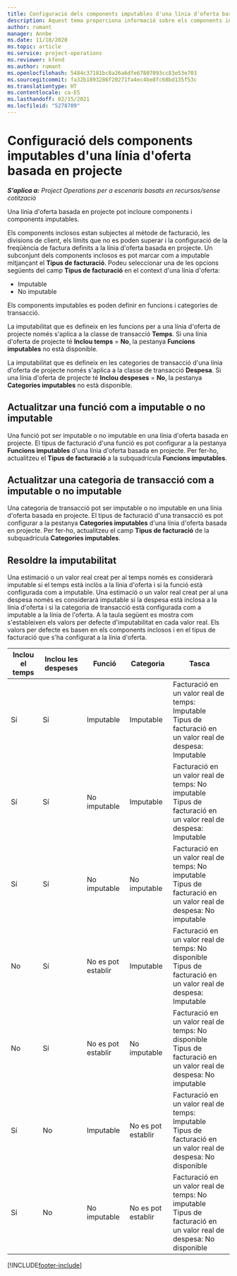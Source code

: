 ```yaml
---
title: Configuració dels components imputables d'una línia d'oferta basada en projecte
description: Aquest tema proporciona informació sobre els components inclosos, els factuables i els que no es poden facturar, a les línies de l'oferta basada en projecte.
author: rumant
manager: Annbe
ms.date: 11/18/2020
ms.topic: article
ms.service: project-operations
ms.reviewer: kfend
ms.author: rumant
ms.openlocfilehash: 5484c37181bc8a26a6dfe67807093cc83e53e703
ms.sourcegitcommit: fa32b1893286f20271fa4ec4be8fc68bd135f53c
ms.translationtype: HT
ms.contentlocale: ca-ES
ms.lasthandoff: 02/15/2021
ms.locfileid: "5278709"
---
```

# <a name="configure-the-chargeable-components-of-a-project-based-quote-line"></a>Configuració dels components imputables d'una línia d'oferta basada en projecte

_**S'aplica a:** Project Operations per a escenaris basats en recursos/sense cotització_

Una línia d'oferta basada en projecte pot incloure components i components imputables.

Els components inclosos estan subjectes al mètode de facturació, les divisions de client, els límits que no es poden superar i la configuració de la freqüència de factura definits a la línia d'oferta basada en projecte.
Un subconjunt dels components inclosos es pot marcar com a imputable mitjançant el **Tipus de facturació**. Podeu seleccionar una de les opcions següents del camp **Tipus de facturació** en el context d'una línia d'oferta:

   - Imputable
   - No imputable

Els components imputables es poden definir en funcions i categories de transacció.

La imputabilitat que es defineix en les funcions per a una línia d'oferta de projecte només s'aplica a la classe de transacció **Temps**. Si una línia d'oferta de projecte té **Inclou temps** = **No**, la pestanya **Funcions imputables** no està disponible.

La imputabilitat que es defineix en les categories de transacció d'una línia d'oferta de projecte només s'aplica a la classe de transacció **Despesa**. Si una línia d'oferta de projecte té **Inclou despeses** = **No**, la pestanya **Categories imputables** no està disponible.

## <a name="update-a-role-to-be-chargeable-or-non-chargeable"></a>Actualitzar una funció com a imputable o no imputable
Una funció pot ser imputable o no imputable en una línia d'oferta basada en projecte. El tipus de facturació d'una funció es pot configurar a la pestanya **Funcions imputables** d'una línia d'oferta basada en projecte. Per fer-ho, actualitzeu el **Tipus de facturació** a la subquadrícula **Funcions imputables**. 

## <a name="update-a-transaction-category-to-be-chargeable-or-non-chargeable"></a>Actualitzar una categoria de transacció com a imputable o no imputable
Una categoria de transacció pot ser imputable o no imputable en una línia d'oferta basada en projecte. El tipus de facturació d'una transacció es pot configurar a la pestanya **Categories imputables** d'una línia d'oferta basada en projecte. Per fer-ho, actualitzeu el camp **Tipus de facturació** de la subquadrícula **Categories imputables**. 

## <a name="resolve-chargeability"></a>Resoldre la imputabilitat

Una estimació o un valor real creat per al temps només es considerarà imputable si el temps està inclòs a la línia d'oferta i si la funció està configurada com a imputable.
Una estimació o un valor real creat per al una despesa només es considerarà imputable si la despesa està inclosa a la línia d'oferta i si la categoria de transacció està configurada com a imputable a la línia de l'oferta. A la taula següent es mostra com s'estableixen els valors per defecte d'imputabilitat en cada valor real. Els valors per defecte es basen en els components inclosos i en el tipus de facturació que s'ha configurat a la línia d'oferta.

| Inclou el temps | Inclou les despeses | Funció | Categoria | Tasca |
| --- | --- | --- | --- | --- |
| Sí | Sí | Imputable | Imputable | Facturació en un valor real de temps: Imputable </br>Tipus de facturació en un valor real de despesa: Imputable |
| Sí | Sí | No imputable | Imputable | Facturació en un valor real de temps: No imputable </br>Tipus de facturació en un valor real de despesa: Imputable |
| Sí | Sí | No imputable | No imputable | Facturació en un valor real de temps: No imputable </br>Tipus de facturació en un valor real de despesa: No imputable |
| No | Sí | No es pot establir | Imputable | Facturació en un valor real de temps: No disponible </br>Tipus de facturació en un valor real de despesa: Imputable |
| No | Sí | No es pot establir | No imputable | Facturació en un valor real de temps: No disponible </br>Tipus de facturació en un valor real de despesa: No imputable |
| Sí | No | Imputable | No es pot establir | Facturació en un valor real de temps: Imputable </br>Tipus de facturació en un valor real de despesa: No disponible |
| Sí | No | No imputable | No es pot establir | Facturació en un valor real de temps: No imputable </br> Tipus de facturació en un valor real de despesa: No disponible |


[!INCLUDE[footer-include](../includes/footer-banner.md)]